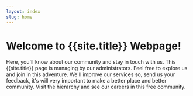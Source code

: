 ```yaml
---
layout: index
slug: home
---
```

# Welcome to {{site.title}} Webpage!

  Here, you'll know about our community and stay in touch with us. This {{site.title}} page is managing by our administrators.
Feel free to explore us and join in this adventure.
  We'll improve our services so, send us your feedback, it's will very important to make a better place and better community. Visit the hierarchy and see our careers in this free community.
